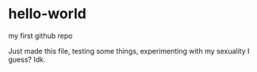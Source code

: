 # hello-world
my first github repo

Just made this file, testing some things, experimenting with my sexuality I guess? Idk.
